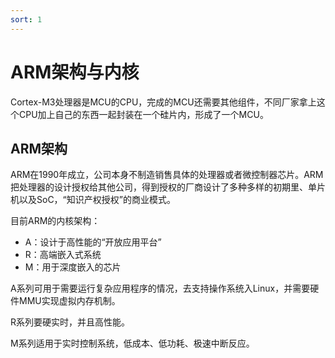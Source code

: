 ```yaml
---
sort: 1
---
```

# ARM架构与内核

Cortex-M3处理器是MCU的CPU，完成的MCU还需要其他组件，不同厂家拿上这个CPU加上自己的东西一起封装在一个硅片内，形成了一个MCU。

## ARM架构

ARM在1990年成立，公司本身不制造销售具体的处理器或者微控制器芯片。ARM把处理器的设计授权给其他公司，得到授权的厂商设计了多种多样的初期里、单片机以及SoC，“知识产权授权”的商业模式。

目前ARM的内核架构：
- A：设计于高性能的“开放应用平台”
- R：高端嵌入式系统
- M：用于深度嵌入的芯片

A系列可用于需要运行复杂应用程序的情况，去支持操作系统入Linux，并需要硬件MMU实现虚拟内存机制。

R系列要硬实时，并且高性能。

M系列适用于实时控制系统，低成本、低功耗、极速中断反应。



